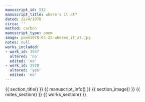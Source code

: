 ```yaml
---
manuscript_id: 512
manuscript_title: where's it at?
dated: 22/4/1978
circa: ''
method: carbon
manuscript_type: poem
image: poem1978-04-22-wheres_it_at.jpg
notes: null
works_included:
- work_id: 3947
  altered: 'no'
  edited: 'no'
- work_id: 3928
  altered: 'yes'
  edited: 'no'
---
```


{{ section_title() }}
{{ manuscript_info() }}
{{ section_image() }}
{{ notes_section() }}
{{ works_section() }}
